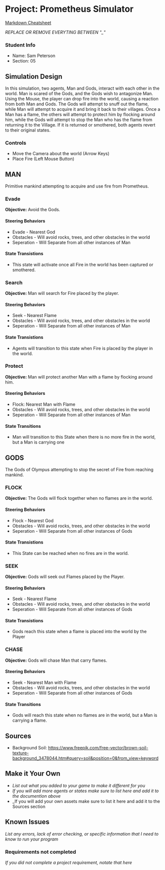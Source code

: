 # Project: Prometheus Simulator

[Markdown Cheatsheet](https://github.com/adam-p/markdown-here/wiki/Markdown-Here-Cheatsheet)

_REPLACE OR REMOVE EVERYTING BETWEEN "\_"_

### Student Info

-   Name: Sam Peterson
-   Section: 05

## Simulation Design

In this simulation, two agents, Man and Gods, interact with each other in the world. Man is scared of the Gods, and the Gods wish to antagonize Man. Using the Mouse, the player can drop fire into the world, causing a reaction from both Man and Gods. The Gods will attempt to snuff out the flame, while Man will attempt to acquire it and bring it back to their villages. Once a Man has a flame, the others will attempt to protect him by flocking around him, while the Gods will attempt to stop the Man who has the flame from returning it to the Village. If it is returned or smothered, both agents revert to their original states.

### Controls

- Move the Camera about the world (Arrow Keys)
- Place Fire (Left Mouse Button)

## MAN

Primitive mankind attempting to acquire and use fire from Prometheus.

### Evade

**Objective:** Avoid the Gods.

#### Steering Behaviors

- Evade - Nearest God
- Obstacles - Will avoid rocks, trees, and other obstacles in the world
- Seperation - Will Separate from all other instances of Man
   
#### State Transistions

- This state will activate once all Fire in the world has been captured or smothered.
   
### Search

**Objective:** Man will search for Fire placed by the player.

#### Steering Behaviors

- Seek - Nearest Flame
- Obstacles - Will avoid rocks, trees, and other obstacles in the world
- Seperation - Will Separate from all other instances of Man
   
#### State Transistions

- Agents will transition to this state when Fire is placed by the player in the world.

### Protect

**Objective:** Man will protect another Man with a flame by flocking around him.

#### Steering Behaviors

- Flock: Nearest Man with Flame
- Obstacles - Will avoid rocks, trees, and other obstacles in the world
- Seperation - Will Separate from all other instances of Man

#### State Transitions

- Man will transition to this State when there is no more fire in the world, but a Man is carrying one

## GODS

The Gods of Olympus attempting to stop the secret of Fire from reaching mankind.

### FLOCK

**Objective:** The Gods will flock together when no flames are in the world.

#### Steering Behaviors

- Flock - Nearest God
- Obstacles - Will avoid rocks, trees, and other obstacles in the world
- Seperation - Will Separate from all other instances of Gods
   
#### State Transistions

- This State can be reached when no fires are in the world.
   
### SEEK

**Objective:** Gods will seek out Flames placed by the Player.

#### Steering Behaviors

- Seek - Nearest Flame
- Obstacles - Will avoid rocks, trees, and other obstacles in the world
- Seperation - Will Separate from all other instances of Gods

#### State Transistions

- Gods reach this state when a flame is placed into the world by the Player

### CHASE

**Objective:** Gods will chase Man that carry flames.

#### Steering Behaviors

- Seek - Nearest Man with Flame
- Obstacles - Will avoid rocks, trees, and other obstacles in the world
- Seperation - Will Separate from all other instances of Gods

#### State Transitions

- Gods will reach this state when no flames are in the world, but a Man is carrying a flame.

## Sources

-   Background Soil: https://www.freepik.com/free-vector/brown-soil-texture-background_3478044.htm#query=soil&position=0&from_view=keyword

## Make it Your Own

- _List out what you added to your game to make it different for you_
- _If you will add more agents or states make sure to list here and add it to the documention above_
- _If you will add your own assets make sure to list it here and add it to the Sources section

## Known Issues

_List any errors, lack of error checking, or specific information that I need to know to run your program_

### Requirements not completed

_If you did not complete a project requirement, notate that here_

